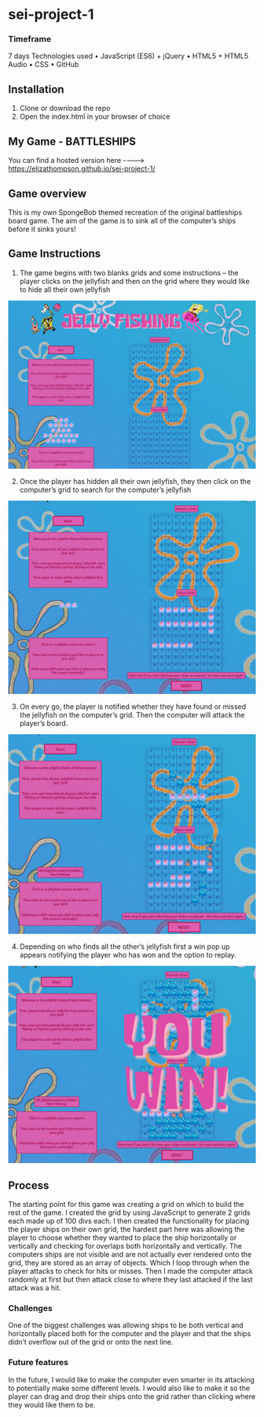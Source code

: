 # sei-project-1
### Timeframe
7 days
Technologies used
•	JavaScript (ES6) + jQuery
•	HTML5 + HTML5 Audio
•	CSS
•	GitHub
## Installation
1.	Clone or download the repo
2.	Open the index.html in your browser of choice


## My Game - BATTLESHIPS

You can find a hosted version here ----> https://elizathompson.github.io/sei-project-1/

## Game overview

This is my own SpongeBob themed recreation of the original battleships board game. The aim of the game is to sink all of the computer’s ships before it sinks yours!


## Game Instructions

1.	The game begins with two blanks grids and some instructions – the player clicks on the jellyfish and then on the grid where they would like to hide all their own jellyfish

![game screenshot 1](styles/images/ScreenShot-1.png)

2.	Once the player has hidden all their own jellyfish, they then click on the computer’s grid to search for the computer’s jellyfish

![game screenshot 2](styles/images/Screenshot-2.png)

3.	On every go, the player is notified whether they have found or missed the jellyfish on the computer’s grid. Then the computer will attack the player’s board.

![game screnshot 3](styles/images/Screenshot-3.png)

4.	Depending on who finds all the other’s jellyfish first a win pop up appears notifying the player who has won and the option to replay.

![game screenshot 4](styles/images/Screenshot-4.png)


## Process

The starting point for this game was creating a grid on which to build the rest of the game. I created the grid by using JavaScript to generate 2 grids each made up of 100 divs each.
I then created the functionality for placing the player ships on their own grid, the hardest part here was allowing the player to choose whether they wanted to place the ship horizontally or vertically and checking for overlaps both horizontally and vertically.
The computers ships are not visible and are not actually ever rendered onto the grid, they are stored as an array of objects. Which I loop through when the player attacks to check for hits or misses.
Then I made the computer attack randomly at first but then attack close to where they last attacked if the last attack was a hit.
### Challenges
One of the biggest challenges was allowing ships to be both vertical and horizontally placed both for the computer and the player and that the ships didn’t overflow out of the grid or onto the next line.
### Future features
In the future, I would like to make the computer even smarter in its attacking to potentially make some different levels.
I would also like to make it so the player can drag and drop their ships onto the grid rather than clicking where they would like them to be.

